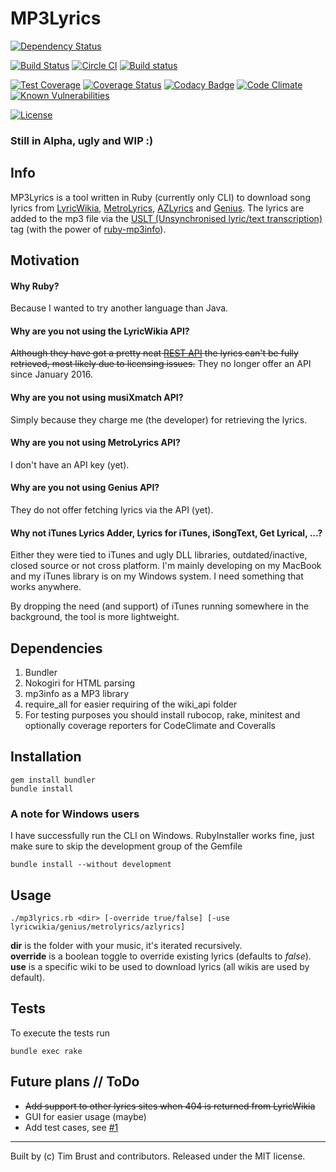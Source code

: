 # MP3Lyrics
[![Dependency Status](https://img.shields.io/gemnasium/timbru31/mp3lyrics.svg)](https://gemnasium.com/github.com/timbru31/mp3lyrics)

[![Build Status](https://img.shields.io/travis/timbru31/mp3lyrics.svg)](https://travis-ci.org/timbru31/mp3lyrics)
[![Circle CI](https://img.shields.io/circleci/project/timbru31/mp3lyrics.svg)](https://circleci.com/gh/timbru31/mp3lyrics)
[![Build status](https://ci.appveyor.com/api/projects/status/c7misjwgqj4dc26d?svg=true)](https://ci.appveyor.com/project/timbru31/mp3lyrics)

[![Test Coverage](https://img.shields.io/codeclimate/coverage/github/timbru31/mp3lyrics.svg)](https://codeclimate.com/github/timbru31/mp3lyrics/coverage)
[![Coverage Status](https://img.shields.io/coveralls/timbru31/mp3lyrics.svg)](https://coveralls.io/github/timbru31/mp3lyrics?branch=master)
[![Codacy Badge](https://api.codacy.com/project/badge/Grade/847daeb2c69a4ebebfca3f204b7c164f)](https://www.codacy.com/app/timbru31/mp3lyrics?utm_source=github.com&utm_medium=referral&utm_content=timbru31/mp3lyrics&utm_campaign=badger)
[![Code Climate](https://img.shields.io/codeclimate/github/timbru31/mp3lyrics.svg)](https://codeclimate.com/github/timbru31/mp3lyrics)
[![Known Vulnerabilities](https://snyk.io/test/github/timbru31/mp3lyrics/badge.svg)](https://snyk.io/test/github/timbru31/mp3lyrics)

[![License](https://img.shields.io/badge/License-MIT-blue.svg)](LICENSE.md)

### Still in Alpha, ugly and WIP :)

## Info

MP3Lyrics is a tool written in Ruby (currently only CLI) to download song lyrics from [LyricWikia](http://lyrics.wikia.com), [MetroLyrics](http://metrolyrics.com), [AZLyrics](https://www.azlyrics.com) and [Genius](https://genius.com).
The lyrics are added to the mp3 file via the [USLT (Unsynchronised lyric/text transcription)](http://id3.org/id3v2.4.0-frames) tag (with the power of [ruby-mp3info](https://github.com/moumar/ruby-mp3info)).

## Motivation

#### Why Ruby?

Because I wanted to try another language than Java.

#### Why are you not using the LyricWikia API?

~~Although they have got a pretty neat [REST API](http://api.wikia.com/wiki/LyricWiki_API/REST) the lyrics can't be fully retrieved, most likely due to licensing issues.~~
They no longer offer an API since January 2016.

#### Why are you not using musiXmatch API?

Simply because they charge me (the developer) for retrieving the lyrics.

#### Why are you not using MetroLyrics API?

I don't have an API key (yet).

#### Why are you not using Genius API?

They do not offer fetching lyrics via the API (yet).

#### Why not iTunes Lyrics Adder, Lyrics for iTunes, iSongText, Get Lyrical, ...?

Either they were tied to iTunes and ugly DLL libraries, outdated/inactive, closed source or not cross platform. I'm mainly developing on my MacBook and my iTunes library is on my Windows system. I need something that works anywhere.

By dropping the need (and support) of iTunes running somewhere in the background, the tool is more lightweight.

## Dependencies

1. Bundler
2. Nokogiri for HTML parsing
3. mp3info as a MP3 library
4. require_all for easier requiring of the wiki_api folder
5. For testing purposes you should install rubocop, rake, minitest and optionally coverage reporters for CodeClimate and Coveralls

## Installation


```shell
gem install bundler
bundle install
```

### A note for Windows users

I have successfully run the CLI on Windows. RubyInstaller works fine, just make sure to skip the development group of the Gemfile
```shell
bundle install --without development
```

## Usage

```shell
./mp3lyrics.rb <dir> [-override true/false] [-use lyricwikia/genius/metrolyrics/azlyrics]
```
**dir** is the folder with your music, it's iterated recursively.  
**override** is a boolean toggle to override existing lyrics (defaults to *false*).  
**use** is a specific wiki to be used to download lyrics (all wikis are used by default).

## Tests

To execute the tests run
```shell
bundle exec rake
```

## Future plans // ToDo

- ~~Add support to other lyrics sites when 404 is returned from LyricWikia~~
- GUI for easier usage (maybe)
- Add test cases, see [#1](https://github.com/timbru31/mp3lyrics/issues/1)

---
Built by (c) Tim Brust and contributors. Released under the MIT license.
